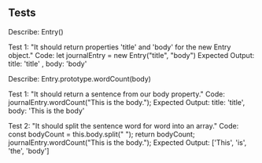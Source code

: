 ## Tests

Describe: Entry()

Test 1: "It should return properties 'title' and 'body' for the new Entry object."
Code: let journalEntry = new Entry("title", "body")
Expected Output: title: 'title' , body: 'body' 

Describe: Entry.prototype.wordCount(body)

Test 1: "It should return a sentence from our body property."
Code: journalEntry.wordCount("This is the body.");
Expected Output: title: 'title', body: 'This is the body'

Test 2: "It should split the sentence word for word into an array."
Code: 
const bodyCount = this.body.split(" ");
return bodyCount;
journalEntry.wordCount("This is the body.");
Expected Output: ['This', 'is', 'the', 'body']
